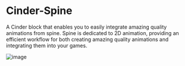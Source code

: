 # Cinder-Spine

A Cinder block that enables you to easily integrate amazing quality animations from spine.
Spine is dedicated to 2D animation, providing an efficient workflow for both creating amazing quality animations and integrating them into your games.

![image](https://user-images.githubusercontent.com/985676/182033700-694c8522-e9f3-4c35-a759-09af88c64976.png)
